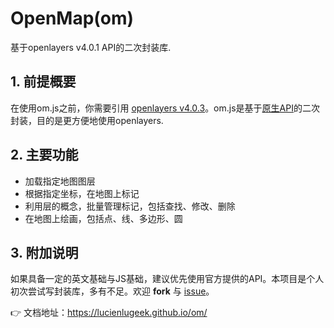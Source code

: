 # OpenMap(om)

基于openlayers v4.0.1 API的二次封装库.

## 1. 前提概要

在使用om.js之前，你需要引用 [openlayers v4.0.3](https://github.com/openlayers/openlayers)。om.js是基于[原生API](http://openlayers.org/en/latest/apidoc/)的二次封装，目的是更方便地使用openlayers.

## 2. 主要功能

- 加载指定地图图层
- 根据指定坐标，在地图上标记
- 利用层的概念，批量管理标记，包括查找、修改、删除
- 在地图上绘画，包括点、线、多边形、圆

## 3. 附加说明

如果具备一定的英文基础与JS基础，建议优先使用官方提供的API。本项目是个人初次尝试写封装库，多有不足。欢迎 **fork** 与 [issue](https://github.com/lucienlugeek/om/issues)。

:point_right: 文档地址：<https://lucienlugeek.github.io/om/>
